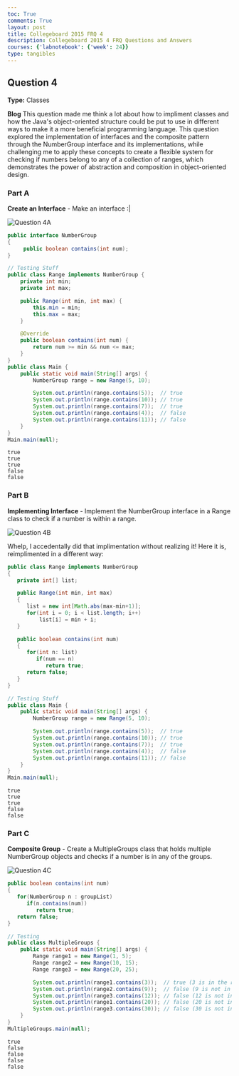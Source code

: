 ```yaml
---
toc: True
comments: True
layout: post
title: Collegeboard 2015 FRQ 4
description: Collegeboard 2015 4 FRQ Questions and Answers
courses: {'labnotebook': {'week': 24}}
type: tangibles
---
```


## Question 4

**Type:** Classes

**Blog**
This question made me think a lot about how to impliment classes and how the Java's object-oriented structure could be put to use in different ways to make it a more beneficial programming language. This question explored the implementation of interfaces and the composite pattern through the NumberGroup interface and its implementations, while challenging me to apply these concepts to create a flexible system for checking if numbers belong to any of a collection of ranges, which demonstrates the power of abstraction and composition in object-oriented design.

### Part A

**Create an Interface** - Make an interface :|

![Question 4A](https://rackets-assets.vercel.app/assets/2015frq/4a.png)


```java
public interface NumberGroup 
{
     public boolean contains(int num);
}
```


```java
// Testing Stuff
public class Range implements NumberGroup {
    private int min;
    private int max;

    public Range(int min, int max) {
        this.min = min;
        this.max = max;
    }

    @Override
    public boolean contains(int num) {
        return num >= min && num <= max;
    }
}
public class Main {
    public static void main(String[] args) {
        NumberGroup range = new Range(5, 10);

        System.out.println(range.contains(5));  // true
        System.out.println(range.contains(10)); // true
        System.out.println(range.contains(7));  // true
        System.out.println(range.contains(4));  // false
        System.out.println(range.contains(11)); // false
    }
}
Main.main(null);
```

    true
    true
    true
    false
    false


### Part B

**Implementing Interface** - Implement the NumberGroup interface in a Range class to check if a number is within a range.

![Question 4B](https://rackets-assets.vercel.app/assets/2015frq/4b.png)

Whelp, I accedentally did that implimentation without realizing it! Here it is, reimplimented in a different way:


```java
public class Range implements NumberGroup 
{
   private int[] list;

   public Range(int min, int max) 
   {
      list = new int[Math.abs(max-min+1)];
      for(int i = 0; i < list.length; i++)
          list[i] = min + i;
   }

   public boolean contains(int num)
   {
      for(int n: list) 
         if(num == n)
            return true;
      return false;
   }
}

// Testing Stuff
public class Main {
    public static void main(String[] args) {
        NumberGroup range = new Range(5, 10);

        System.out.println(range.contains(5));  // true
        System.out.println(range.contains(10)); // true
        System.out.println(range.contains(7));  // true
        System.out.println(range.contains(4));  // false
        System.out.println(range.contains(11)); // false
    }
}
Main.main(null);
```

    true
    true
    true
    false
    false


### Part C

**Composite Group** - Create a MultipleGroups class that holds multiple NumberGroup objects and checks if a number is in any of the groups.

![Question 4C](https://rackets-assets.vercel.app/assets/2015frq/4c.png)


```java
public boolean contains(int num)
{
   for(NumberGroup n : groupList)
      if(n.contains(num))
         return true;
   return false;
}
```


```java
// Testing
public class MultipleGroups {
    public static void main(String[] args) {
        Range range1 = new Range(1, 5);
        Range range2 = new Range(10, 15);
        Range range3 = new Range(20, 25);

        System.out.println(range1.contains(3));  // true (3 is in the range 1-5)
        System.out.println(range2.contains(9));  // false (9 is not in the range 10-15)
        System.out.println(range3.contains(12)); // false (12 is not in the range 20-25)
        System.out.println(range1.contains(20)); // false (20 is not in the range 1-5)
        System.out.println(range3.contains(30)); // false (30 is not in the range 20-25)
    }
}
MultipleGroups.main(null);
```

    true
    false
    false
    false
    false

